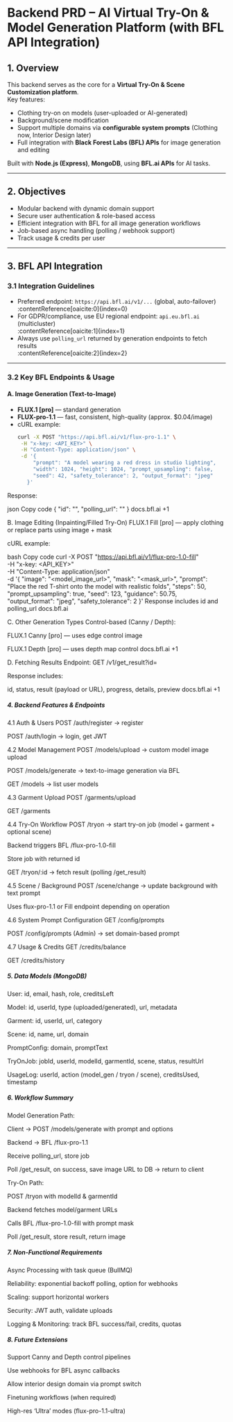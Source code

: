 # Backend PRD – AI Virtual Try-On & Model Generation Platform (with BFL API Integration)

## 1. Overview
This backend serves as the core for a **Virtual Try-On & Scene Customization platform**.  
Key features:
- Clothing try-on on models (user-uploaded or AI-generated)
- Background/scene modification
- Support multiple domains via **configurable system prompts** (Clothing now, Interior Design later)
- Full integration with **Black Forest Labs (BFL) APIs** for image generation and editing

Built with **Node.js (Express)**, **MongoDB**, using **BFL.ai APIs** for AI tasks.

---

## 2. Objectives
- Modular backend with dynamic domain support
- Secure user authentication & role-based access
- Efficient integration with BFL for all image generation workflows
- Job-based async handling (polling / webhook support)
- Track usage & credits per user

---

## 3. BFL API Integration

### 3.1 Integration Guidelines
- Preferred endpoint: `https://api.bfl.ai/v1/...` (global, auto-failover)  
  :contentReference[oaicite:0]{index=0}  
- For GDPR/compliance, use EU regional endpoint: `api.eu.bfl.ai` (multicluster)  
  :contentReference[oaicite:1]{index=1}  
- Always use `polling_url` returned by generation endpoints to fetch results  
  :contentReference[oaicite:2]{index=2}  

---

### 3.2 Key BFL Endpoints & Usage

#### A. Image Generation (Text-to-Image)
- **FLUX.1 [pro]** — standard generation  
- **FLUX-pro-1.1** — fast, consistent, high-quality (approx. $0.04/image)  
- cURL example:
  ```bash
  curl -X POST "https://api.bfl.ai/v1/flux-pro-1.1" \
   -H "x-key: <API_KEY>" \
   -H "Content-Type: application/json" \
   -d '{
       "prompt": "A model wearing a red dress in studio lighting",
       "width": 1024, "height": 1024, "prompt_upsampling": false,
       "seed": 42, "safety_tolerance": 2, "output_format": "jpeg"
     }'
Response:

json
Copy code
{
  "id": "<string>",
  "polling_url": "<string>"
}
docs.bfl.ai
+1

B. Image Editing (Inpainting/Filled Try-On)
FLUX.1 Fill [pro] — apply clothing or replace parts using image + mask

cURL example:

bash
Copy code
curl -X POST "https://api.bfl.ai/v1/flux-pro-1.0-fill" \
  -H "x-key: <API_KEY>" \
  -H "Content-Type: application/json" \
  -d '{
      "image": "<model_image_url>",
      "mask": "<mask_url>",
      "prompt": "Place the red T-shirt onto the model with realistic folds",
      "steps": 50, "prompt_upsampling": true, "seed": 123,
      "guidance": 50.75, "output_format": "jpeg", "safety_tolerance": 2
    }'
Response includes id and polling_url
docs.bfl.ai

C. Other Generation Types
Control-based (Canny / Depth):

FLUX.1 Canny [pro] — uses edge control image

FLUX.1 Depth [pro] — uses depth map control
docs.bfl.ai
+1

D. Fetching Results
Endpoint: GET /v1/get_result?id=<taskId>

Response includes:

id, status, result (payload or URL), progress, details, preview
docs.bfl.ai
+1

##### 4. Backend Features & Endpoints
4.1 Auth & Users
POST /auth/register → register

POST /auth/login → login, get JWT

4.2 Model Management
POST /models/upload → custom model image upload

POST /models/generate → text-to-image generation via BFL

GET /models → list user models

4.3 Garment Upload
POST /garments/upload

GET /garments

4.4 Try-On Workflow
POST /tryon → start try-on job (model + garment + optional scene)

Backend triggers BFL /flux-pro-1.0-fill

Store job with returned id

GET /tryon/:id → fetch result (polling /get_result)

4.5 Scene / Background
POST /scene/change → update background with text prompt

Uses flux-pro-1.1 or Fill endpoint depending on operation

4.6 System Prompt Configuration
GET /config/prompts

POST /config/prompts (Admin) → set domain-based prompt

4.7 Usage & Credits
GET /credits/balance

GET /credits/history

##### 5. Data Models (MongoDB)
User: id, email, hash, role, creditsLeft

Model: id, userId, type (uploaded/generated), url, metadata

Garment: id, userId, url, category

Scene: id, name, url, domain

PromptConfig: domain, promptText

TryOnJob: jobId, userId, modelId, garmentId, scene, status, resultUrl

UsageLog: userId, action (model_gen / tryon / scene), creditsUsed, timestamp

##### 6. Workflow Summary
Model Generation Path:

Client → POST /models/generate with prompt and options

Backend → BFL /flux-pro-1.1

Receive polling_url, store job

Poll /get_result, on success, save image URL to DB → return to client

Try-On Path:

POST /tryon with modelId & garmentId

Backend fetches model/garment URLs

Calls BFL /flux-pro-1.0-fill with prompt mask

Poll /get_result, store result, return image

##### 7. Non-Functional Requirements
Async Processing with task queue (BullMQ)

Reliability: exponential backoff polling, option for webhooks

Scaling: support horizontal workers

Security: JWT auth, validate uploads

Logging & Monitoring: track BFL success/fail, credits, quotas

##### 8. Future Extensions
Support Canny and Depth control pipelines

Use webhooks for BFL async callbacks

Allow interior design domain via prompt switch

Finetuning workflows (when required)

High-res ‘Ultra’ modes (flux-pro-1.1-ultra)
